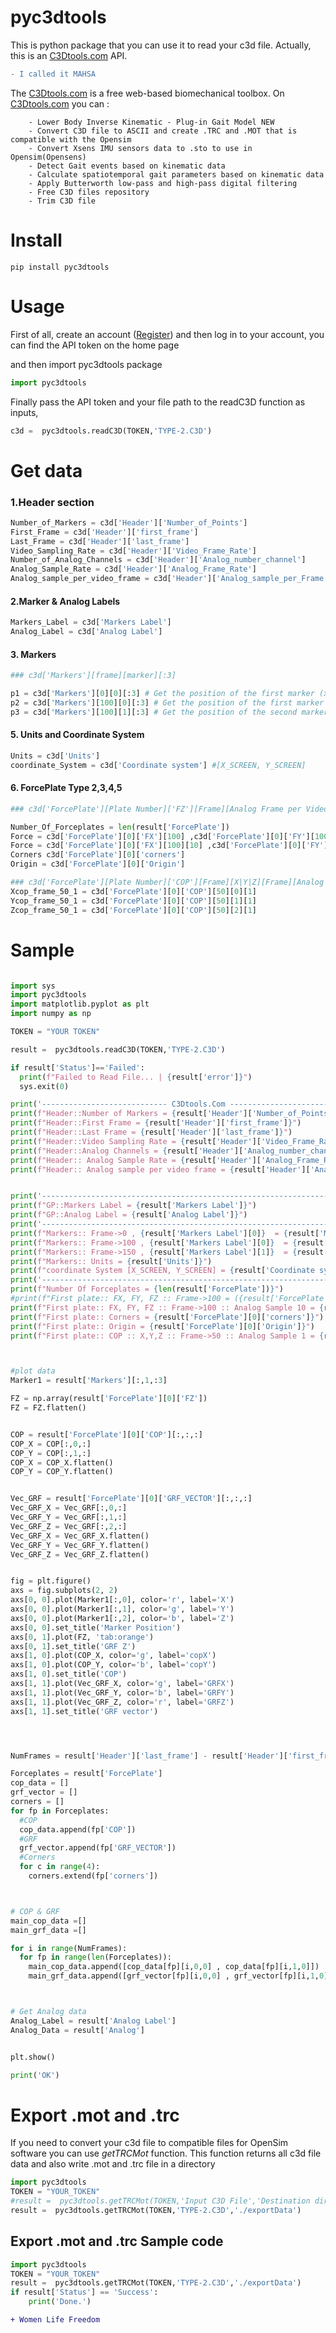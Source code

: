 # pyc3dtools 
This is python package that you can use it to read your c3d file. Actually, this is an [C3Dtools.com](https://c3dtools.com) API. 

```diff
- I called it MAHSA
```
The [C3Dtools.com](https://c3dtools.com) is a free web-based biomechanical toolbox.
On [C3Dtools.com](https://c3dtools.com) you can :

        - Lower Body Inverse Kinematic - Plug-in Gait Model NEW
        - Convert C3D file to ASCII and create .TRC and .MOT that is compatible with the Opensim
        - Convert Xsens IMU sensors data to .sto to use in Opensim(Opensens)
        - Detect Gait events based on kinematic data
        - Calculate spatiotemporal gait parameters based on kinematic data
        - Apply Butterworth low-pass and high-pass digital filtering
        - Free C3D files repository
        - Trim C3D file   


# Install
```
pip install pyc3dtools
```




# Usage
First of all, create an account ([Register](https://c3dtools.com/register)) and then log in to your account, you can find the API token on the home page

and then import pyc3dtools package
```python
import pyc3dtools
```
Finally pass the API token and your file path to the readC3D function as inputs,
```python
c3d =  pyc3dtools.readC3D(TOKEN,'TYPE-2.C3D')
```

# Get data
### 1.Header section
```python
Number_of_Markers = c3d['Header']['Number_of_Points']
First_Frame = c3d['Header']['first_frame']
Last_Frame = c3d['Header']['last_frame']
Video_Sampling_Rate = c3d['Header']['Video_Frame_Rate']
Number_of_Analog_Channels = c3d['Header']['Analog_number_channel']
Analog_Sample_Rate = c3d['Header']['Analog_Frame_Rate']
Analog_sample_per_video_frame = c3d['Header']['Analog_sample_per_Frame']
```
#### 2.Marker & Analog Labels
```python
Markers_Label = c3d['Markers Label']
Analog_Label = c3d['Analog Label']
```

#### 3. Markers

```python
### c3d['Markers'][frame][marker][:3]

p1 = c3d['Markers'][0][0][:3] # Get the position of the first marker (x,y,z) in the first frame 
p2 = c3d['Markers'][100][0][:3] # Get the position of the first marker (x,y,z) in the 100th frame
p3 = c3d['Markers'][100][1][:3] # Get the position of the second marker (x,y,z) in the 100th frame
```
#### 5. Units and Coordinate System

```python
Units = c3d['Units']
coordinate_System = c3d['Coordinate system'] #[X_SCREEN, Y_SCREEN]
```

#### 6. ForcePlate Type 2,3,4,5

```python
### c3d['ForcePlate'][Plate Number]['FZ'][Frame][Analog Frame per Video Frame]

Number_Of_Forceplates = len(result['ForcePlate'])
Force = c3d['ForcePlate'][0]['FX'][100] ,c3d['ForcePlate'][0]['FY'][100],c3d['ForcePlate'][0]['FZ'][100] 
Force = c3d['ForcePlate'][0]['FX'][100][10] ,c3d['ForcePlate'][0]['FY'][100][10],c3d['ForcePlate'][0]['FZ'][100][10] 
Corners c3d['ForcePlate'][0]['corners']
Origin = c3d['ForcePlate'][0]['Origin']

### c3d['ForcePlate'][Plate Number]['COP'][Frame][X|Y|Z][Frame][Analog Frame per Video Frame]
Xcop_frame_50_1 = c3d['ForcePlate'][0]['COP'][50][0][1]
Ycop_frame_50_1 = c3d['ForcePlate'][0]['COP'][50][1][1]
Zcop_frame_50_1 = c3d['ForcePlate'][0]['COP'][50][2][1]
```

# Sample
```python

import sys
import pyc3dtools
import matplotlib.pyplot as plt
import numpy as np

TOKEN = "YOUR TOKEN"

result =  pyc3dtools.readC3D(TOKEN,'TYPE-2.C3D')

if result['Status']=='Failed':
  print(f"Failed to Read File... | {result['error']}") 
  sys.exit(0)

print('---------------------------- C3Dtools.Com ----------------------------')
print(f"Header::Number of Markers = {result['Header']['Number_of_Points']}")
print(f"Header::First Frame = {result['Header']['first_frame']}")
print(f"Header::Last Frame = {result['Header']['last_frame']}")
print(f"Header::Video Sampling Rate = {result['Header']['Video_Frame_Rate']}")
print(f"Header::Analog Channels = {result['Header']['Analog_number_channel']}")
print(f"Header:: Analog Sample Rate = {result['Header']['Analog_Frame_Rate']}")
print(f"Header:: Analog sample per video frame = {result['Header']['Analog_sample_per_Frame']}")


print('----------------------------------------------------------------------')
print(f"GP::Markers Label = {result['Markers Label']}")
print(f"GP::Analog Label = {result['Analog Label']}")
print('----------------------------------------------------------------------')
print(f"Markers:: Frame->0 , {result['Markers Label'][0]}  = {result['Markers'][0][0][:3]}")
print(f"Markers:: Frame->100 , {result['Markers Label'][0]}  = {result['Markers'][100][0][:3]}")
print(f"Markers:: Frame->150 , {result['Markers Label'][1]}  = {result['Markers'][150][1][:3]}")
print(f"Markers:: Units = {result['Units']}")
print(f"coordinate System [X_SCREEN, Y_SCREEN] = {result['Coordinate system']}")
print('----------------------------------------------------------------------')
print(f"Number Of Forceplates = {len(result['ForcePlate'])}")
#print(f"First plate:: FX, FY, FZ :: Frame->100 = ({result['ForcePlate'][0]['FX'][100] ,result['ForcePlate'][0]['FY'][100],result['ForcePlate'][0]['FZ'][100] })") # Analog sample per video frame is equal 20 
print(f"First plate:: FX, FY, FZ :: Frame->100 :: Analog Sample 10 = {result['ForcePlate'][0]['FX'][100][10] ,result['ForcePlate'][0]['FY'][100][10],result['ForcePlate'][0]['FZ'][100][10] }") # Analog sample per video frame is equal 20 
print(f"First plate:: Corners = {result['ForcePlate'][0]['corners']}")
print(f"First plate:: Origin = {result['ForcePlate'][0]['Origin']}")
print(f"First plate:: COP :: X,Y,Z :: Frame->50 :: Analog Sample 1 = {result['ForcePlate'][0]['COP'][50][0][1],result['ForcePlate'][0]['COP'][50][1][1],result['ForcePlate'][0]['COP'][50][2][1]}") # Analog sample per video frame is equal 20 



#plot data
Marker1 = result['Markers'][:,1,:3]

FZ = np.array(result['ForcePlate'][0]['FZ'])
FZ = FZ.flatten()


COP = result['ForcePlate'][0]['COP'][:,:,:]
COP_X = COP[:,0,:]
COP_Y = COP[:,1,:]
COP_X = COP_X.flatten()
COP_Y = COP_Y.flatten()


Vec_GRF = result['ForcePlate'][0]['GRF_VECTOR'][:,:,:]
Vec_GRF_X = Vec_GRF[:,0,:]
Vec_GRF_Y = Vec_GRF[:,1,:]
Vec_GRF_Z = Vec_GRF[:,2,:]
Vec_GRF_X = Vec_GRF_X.flatten()
Vec_GRF_Y = Vec_GRF_Y.flatten()
Vec_GRF_Z = Vec_GRF_Z.flatten()


fig = plt.figure()
axs = fig.subplots(2, 2)
axs[0, 0].plot(Marker1[:,0], color='r', label='X')
axs[0, 0].plot(Marker1[:,1], color='g', label='Y')
axs[0, 0].plot(Marker1[:,2], color='b', label='Z')
axs[0, 0].set_title('Marker Position')
axs[0, 1].plot(FZ, 'tab:orange')
axs[0, 1].set_title('GRF Z')
axs[1, 0].plot(COP_X, color='g', label='copX')
axs[1, 0].plot(COP_Y, color='b', label='copY')
axs[1, 0].set_title('COP')
axs[1, 1].plot(Vec_GRF_X, color='g', label='GRFX')
axs[1, 1].plot(Vec_GRF_Y, color='b', label='GRFY')
axs[1, 1].plot(Vec_GRF_Z, color='r', label='GRFZ')
axs[1, 1].set_title('GRF vector')




NumFrames = result['Header']['last_frame'] - result['Header']['first_frame']

Forceplates = result['ForcePlate']
cop_data = []
grf_vector = []
corners = []
for fp in Forceplates:  
  #COP 
  cop_data.append(fp['COP'])
  #GRF
  grf_vector.append(fp['GRF_VECTOR'])
  #Corners
  for c in range(4):    
    corners.extend(fp['corners'])



# COP & GRF
main_cop_data =[]
main_grf_data =[]

for i in range(NumFrames):   
  for fp in range(len(Forceplates)):
    main_cop_data.append([cop_data[fp][i,0,0] , cop_data[fp][i,1,0]])
    main_grf_data.append([grf_vector[fp][i,0,0] , grf_vector[fp][i,1,0], grf_vector[fp][i,2,0]])  



# Get Analog data
Analog_Label = result['Analog Label']
Analog_Data = result['Analog']


plt.show()

print('OK')

```


# Export .mot and .trc
If you need to convert your c3d file to compatible files for OpenSim software you can use *getTRCMot* function. This function returns all c3d file data and also write .mot and .trc file in a directory

```python
import pyc3dtools
TOKEN = "YOUR_TOKEN"
#result =  pyc3dtools.getTRCMot(TOKEN,'Input C3D File','Destination directory')
result =  pyc3dtools.getTRCMot(TOKEN,'TYPE-2.C3D','./exportData')
```

## Export .mot and .trc Sample code
```python
import pyc3dtools
TOKEN = "YOUR_TOKEN"
result =  pyc3dtools.getTRCMot(TOKEN,'TYPE-2.C3D','./exportData')
if result['Status'] == 'Success':
    print('Done.')
```




```diff
+ Women Life Freedom
```
